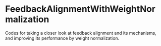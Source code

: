 # FeedbackAlignmentWithWeightNormalization
Codes for taking a closer look at feedback alignment and its mechanisms, and improving its performance by weight normalization.
